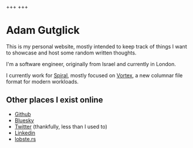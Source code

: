 +++
+++
# Adam Gutglick

This is my personal website, mostly intended to keep track of things I want to showcase and
host some random written thoughts.

I'm a software engineer, originally from Israel and currently in London.

I currently work for [Spiral](https://spiraldb.com/), mostly focused on [Vortex](https://github.com/spiraldb/vortex), a new columnar file format for modern workloads.

## Other places I exist online

- [Github](https://github.com/AdamGS)
- [Bluesky](https://bsky.app/profile/adamg.computer)
- [Twitter](https://twitter.com/adamm_gs) (thankfully, less than I used to)
- [Linkedin](https://www.linkedin.com/in/adam-gutglick-641675222/)
- [lobste.rs](https://lobste.rs/~adamgs)
